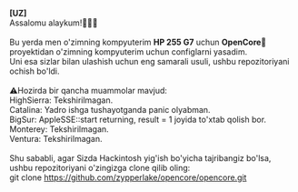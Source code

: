 <b>[UZ]</b><br>
Assalomu alaykum!👋👋👋<br><br>
Bu yerda men o'zimning kompyuterim <b>HP 255 G7</b> uchun <b>OpenCore🍎</b> proyektidan o'zimning kompyuterim uchun configlarni yasadim.<br>
Uni esa sizlar bilan ulashish uchun eng samarali usuli, ushbu repozitoriyani ochish bo'ldi.<br><br>
⚠️Hozirda bir qancha muammolar mavjud:<br>
HighSierra: Tekshirilmagan.<br>
Catalina: Yadro ishga tushayotganda panic olyabman.<br>
BigSur: AppleSSE::start returning, result = 1 joyida to'xtab qolish bor.<br>
Monterey: Tekshirilmagan.<br>
Ventura: Tekshirilmagan.<br><br>
Shu sababli, agar Sizda Hackintosh yig'ish bo'yicha tajribangiz bo'lsa, ushbu repozitoriyani o'zingizga clone qilib oling:<br>
git clone https://github.com/zypperlake/opencore/opencore.git
